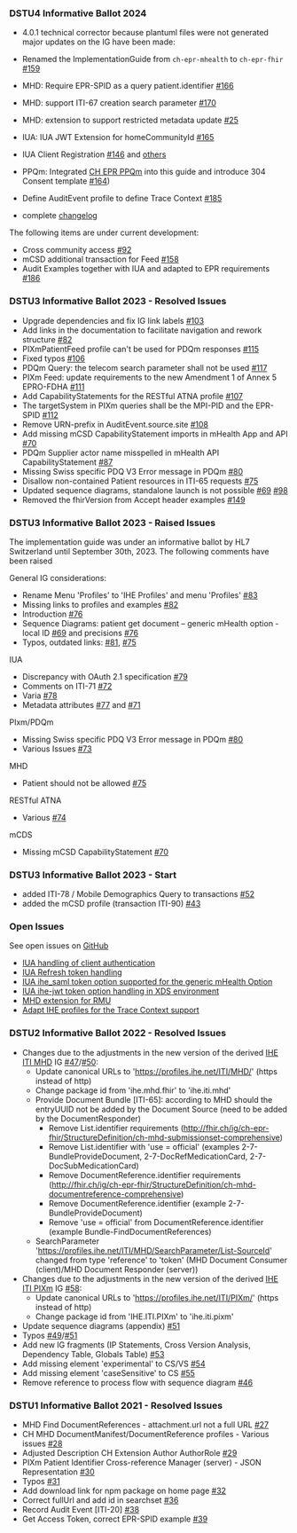 ### DSTU4 Informative Ballot 2024

* 4.0.1 technical corrector because plantuml files were not generated
major updates on the IG have been made:
* Renamed the ImplementationGuide from `ch-epr-mhealth` to `ch-epr-fhir` [#159](https://github.com/ehealthsuisse/ch-epr-fhir/issues/159)
* MHD: Require EPR-SPID as a query patient.identifier [#166](https://github.com/ehealthsuisse/ch-epr-fhir/issues/166)
* MHD: support ITI-67 creation search parameter [#170](https://github.com/ehealthsuisse/ch-epr-fhir/issues/170)
* MHD: extension to support restricted metadata update [#25](https://github.com/ehealthsuisse/ch-epr-fhir/issues/25)
* IUA: IUA JWT Extension for homeCommunityId [#165](https://github.com/ehealthsuisse/ch-epr-fhir/issues/165)
* IUA Client Registration [#146](https://github.com/ehealthsuisse/ch-epr-fhir/issues/146) and [others](https://github.com/ehealthsuisse/ch-epr-fhir/issues?q=is%3Aissue+is%3Aclosed+IUA)
* PPQm: Integrated [CH EPR PPQm](https://github.com/ehealthsuisse/ch-epr-fhir/issues/147) into this guide and introduce 304 Consent template [#164](https://github.com/ehealthsuisse/ch-epr-fhir/issues/164))
* Define AuditEvent profile to define Trace Context [#185](https://github.com/ehealthsuisse/ch-epr-fhir/issues/185)

* complete [changelog](https://github.com/ehealthsuisse/ch-epr-fhir/compare/v3.0.0...master)

The following items are under current development:
* Cross community access [#92](https://github.com/ehealthsuisse/ch-epr-fhir/issues/92)
* mCSD additional transaction for Feed [#158](https://github.com/ehealthsuisse/ch-epr-fhir/issues/158)
* Audit Examples together with IUA and adapted to EPR requirements [#186](https://github.com/ehealthsuisse/ch-epr-fhir/issues/186)

### DSTU3 Informative Ballot 2023 - Resolved Issues

* Upgrade dependencies and fix IG link labels [#103](https://github.com/ehealthsuisse/ch-epr-fhir/issues/103)
* Add links in the documentation to facilitate navigation and rework structure [#82](https://github.com/ehealthsuisse/ch-epr-fhir/issues/82)
* PIXmPatientFeed profile can't be used for PDQm responses [#115](https://github.com/ehealthsuisse/ch-epr-fhir/issues/115)
* Fixed typos [#106](https://github.com/ehealthsuisse/ch-epr-fhir/issues/106)
* PDQm Query: the telecom search parameter shall not be used [#117](https://github.com/ehealthsuisse/ch-epr-fhir/issues/117)
* PIXm Feed: update requirements to the new Amendment 1 of Annex 5 EPRO-FDHA [#111](https://github.com/ehealthsuisse/ch-epr-fhir/issues/111)
* Add CapabilityStatements for the RESTful ATNA profile [#107](https://github.com/ehealthsuisse/ch-epr-fhir/issues/107)
* The targetSystem in PIXm queries shall be the MPI-PID and the EPR-SPID [#112](https://github.com/ehealthsuisse/ch-epr-fhir/issues/112)
* Remove URN-prefix in AuditEvent.source.site [#108](https://github.com/ehealthsuisse/ch-epr-fhir/issues/108)
* Add missing mCSD CapabilityStatement imports in mHealth App and API [#70](https://github.com/ehealthsuisse/ch-epr-fhir/issues/70)
* PDQm Supplier actor name misspelled in mHealth API CapabilityStatement [#87](https://github.com/ehealthsuisse/ch-epr-fhir/issues/87)
* Missing Swiss specific PDQ V3 Error message in PDQm [#80](https://github.com/ehealthsuisse/ch-epr-fhir/issues/80)
* Disallow non-contained Patient resources in ITI-65 requests [#75](https://github.com/ehealthsuisse/ch-epr-fhir/issues/75)
* Updated sequence diagrams, standalone launch is not possible [#69](https://github.com/ehealthsuisse/ch-epr-fhir/issues/69) [#98](https://github.com/ehealthsuisse/ch-epr-fhir/issues/98)
* Removed the fhirVersion from Accept header examples [#149](https://github.com/ehealthsuisse/ch-epr-fhir/issues/149)

### DSTU3 Informative Ballot 2023 - Raised Issues

The implementation guide was under an informative ballot by HL7 Switzerland until September 30th, 2023. The following comments have been raised

General IG considerations:
* Rename Menu 'Profiles' to 'IHE Profiles' and menu 'Profiles'  [#83](https://github.com/ehealthsuisse/ch-epr-fhir/issues/83) 
* Missing links to profiles and examples [#82](https://github.com/ehealthsuisse/ch-epr-fhir/issues/82)
* Introduction [#76](https://github.com/ehealthsuisse/ch-epr-fhir/issues/76)
* Sequence Diagrams: patient get document – generic mHealth option - local ID [#69](https://github.com/ehealthsuisse/ch-epr-fhir/issues/69) and precisions [#76](https://github.com/ehealthsuisse/ch-epr-fhir/issues/76) 
* Typos, outdated links: [#81](https://github.com/ehealthsuisse/ch-epr-fhir/issues/81), [#75](https://github.com/ehealthsuisse/ch-epr-fhir/issues/75)

IUA
* Discrepancy with OAuth 2.1 specification [#79](https://github.com/ehealthsuisse/ch-epr-fhir/issues/79)
* Comments on ITI-71 [#72](https://github.com/ehealthsuisse/ch-epr-fhir/issues/72)
* Varia [#78](https://github.com/ehealthsuisse/ch-epr-fhir/issues/78)
* Metadata attributes [#77](https://github.com/ehealthsuisse/ch-epr-fhir/issues/77) and [#71](https://github.com/ehealthsuisse/ch-epr-fhir/issues/71)

PIxm/PDQm
* Missing Swiss specific PDQ V3 Error message in PDQm [#80](https://github.com/ehealthsuisse/ch-epr-fhir/issues/80)
* Various Issues [#73](https://github.com/ehealthsuisse/ch-epr-fhir/issues/73)

MHD
* Patient should not be allowed [#75](https://github.com/ehealthsuisse/ch-epr-fhir/issues/75)

RESTful ATNA 
* Various [#74](https://github.com/ehealthsuisse/ch-epr-fhir/issues/74)

mCDS
* Missing mCSD CapabilityStatement [#70](https://github.com/ehealthsuisse/ch-epr-fhir/issues/70)

### DSTU3 Informative Ballot 2023 - Start 
* added ITI-78 / Mobile Demographics Query to transactions [#52](https://github.com/ehealthsuisse/ch-epr-fhir/issues/52)
* added the mCSD profile (transaction ITI-90) [#43](https://github.com/ehealthsuisse/ch-epr-fhir/issues/43)

### Open Issues
See open issues on [GitHub](https://github.com/ehealthsuisse/ch-epr-fhir/issues/)

* [IUA handling of client authentication](https://github.com/ehealthsuisse/ch-epr-fhir/issues/19)
* [IUA Refresh token handling](https://github.com/ehealthsuisse/ch-epr-fhir/issues/20)
* [IUA ihe_saml token option supported for the generic mHealth Option](https://github.com/ehealthsuisse/ch-epr-fhir/issues/21)
* [IUA ihe-jwt token option handling in XDS environment](https://github.com/ehealthsuisse/ch-epr-fhir/issues/22)
* [MHD extension for RMU](https://github.com/ehealthsuisse/ch-epr-fhir/issues/25)
* [Adapt IHE profiles for the Trace Context support](https://github.com/ehealthsuisse/ch-epr-fhir/issues/153)

### DSTU2 Informative Ballot 2022 - Resolved Issues
* Changes due to the adjustments in the new version of the derived [IHE ITI MHD](https://profiles.ihe.net/ITI/MHD/) IG [#47](https://github.com/ehealthsuisse/ch-epr-fhir/issues/47)/[#50](https://github.com/ehealthsuisse/ch-epr-fhir/issues/50):
   * Update canonical URLs to 'https://profiles.ihe.net/ITI/MHD/' (https instead of http) 
   * Change package id from 'ihe.mhd.fhir' to 'ihe.iti.mhd'
   * Provide Document Bundle [ITI-65]: according to MHD should the entryUUID not be added by the Document Source (need to be added by the DocumentResponder)
      * Remove List.identifier requirements (http://fhir.ch/ig/ch-epr-fhir/StructureDefinition/ch-mhd-submissionset-comprehensive) 
      * Remove List.identifier with 'use = official' (examples 2-7-BundleProvideDocument, 2-7-DocRefMedicationCard, 2-7-DocSubMedicationCard)
      * Remove DocumentReference.identifier requirements (http://fhir.ch/ig/ch-epr-fhir/StructureDefinition/ch-mhd-documentreference-comprehensive)
      * Remove DocumentReference.identifier (example 2-7-BundleProvideDocument)
      * Remove 'use = official' from DocumentReference.identifier (example Bundle-FindDocumentReferences)
   * SearchParameter 'https://profiles.ihe.net/ITI/MHD/SearchParameter/List-SourceId' changed from type 'reference' to 'token' (MHD Document Consumer (client)/MHD Document Responder (server)) 
* Changes due to the adjustments in the new version of the derived [IHE ITI PIXm](https://profiles.ihe.net/ITI/PIXm/index.html) IG [#58](https://github.com/ehealthsuisse/ch-epr-fhir/issues/58):
   * Update canonical URLs to 'https://profiles.ihe.net/ITI/PIXm/' (https instead of http)
   * Change package id from 'IHE.ITI.PIXm' to 'ihe.iti.pixm'
* Update sequence diagrams (appendix) [#51](https://github.com/ehealthsuisse/ch-epr-fhir/issues/51)
* Typos [#49](https://github.com/ehealthsuisse/ch-epr-fhir/issues/49)/[#51](https://github.com/ehealthsuisse/ch-epr-fhir/issues/51)
* Add new IG fragments (IP Statements, Cross Version Analysis, Dependency Table, Globals Table) [#53](https://github.com/ehealthsuisse/ch-epr-fhir/issues/53)
* Add missing element 'experimental' to CS/VS [#54](https://github.com/ehealthsuisse/ch-epr-fhir/issues/54)
* Add missing element 'caseSensitive' to CS [#55](https://github.com/ehealthsuisse/ch-epr-fhir/issues/55)
* Remove reference to process flow with sequence diagram [#46](https://github.com/ehealthsuisse/ch-epr-fhir/issues/46)

### DSTU1 Informative Ballot 2021 - Resolved Issues
- MHD Find DocumentReferences - attachment.url not a full URL [#27](https://github.com/ehealthsuisse/ch-epr-fhir/issues/27)
- CH MHD DocumentManifest/DocumentReference profiles - Various issues [#28](https://github.com/ehealthsuisse/ch-epr-fhir/issues/28)
- Adjusted Description CH Extension Author AuthorRole [#29](https://github.com/ehealthsuisse/ch-epr-fhir/issues/29)
- PIXm Patient Identifier Cross-reference Manager (server) - JSON Representation [#30](https://github.com/ehealthsuisse/ch-epr-fhir/issues/30)
- Typos [#31](https://github.com/ehealthsuisse/ch-epr-fhir/issues/31)
- Add download link for npm package on home page [#32](https://github.com/ehealthsuisse/ch-epr-fhir/issues/32)
- Correct fullUrl and add id in searchset [#36](https://github.com/ehealthsuisse/ch-epr-fhir/issues/36)
- Record Audit Event [ITI-20] [#38](https://github.com/ehealthsuisse/ch-epr-fhir/issues/38)
- Get Access Token, correct EPR-SPID example [#39](https://github.com/ehealthsuisse/ch-epr-fhir/issues/39)
